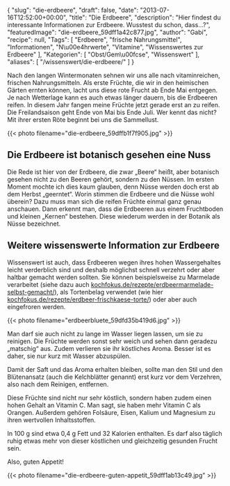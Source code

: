 {
    "slug": "die-erdbeere",
    "draft": false,
    "date": "2013-07-16T12:52:00+00:00",
    "title": "Die Erdbeere",
    "description": "Hier findest du interessante Informationen zur Erdbeere. Wusstest du schon, dass...?",
    "featuredImage": "die-erdbeere_59dff1a42c877.jpg",
    "author": "Gabi",
    "recipe": null,
    "Tags": [
        "Erdbeere",
        "frische Nahrungsmittel",
        "Informationen",
        "N\u00e4hrwerte",
        "Vitamine",
        "Wissenswertes zur Erdbeere"
    ],
    "Kategorien": [
        "Obst\/Gem\u00fcse",
        "Wissenswert"
    ],
    "aliases": [
        "\/wissenswert\/die-erdbeere\/"
    ]
}

Nach den langen Wintermonaten sehnen wir uns alle nach vitaminreichen, frischen Nahrungsmitteln. Als erste Früchte, die wir in den heimischen Gärten ernten können, lacht uns diese rote Frucht ab Ende Mai entgegen. Je nach Wetterlage kann es auch etwas länger dauern, bis die Erdbeeren reifen. In diesem Jahr fangen meine Früchte jetzt gerade erst an zu reifen. Die Freilandsaison geht Ende von Mai bis Ende Juli. Wer kennt das nicht? Mit ihrer ersten Röte beginnt bei uns die Sammellust.

{{< photo filename="die-erdbeere_59dffb1f7f905.jpg" >}}

## Die Erdbeere ist botanisch gesehen eine Nuss

Die Rede ist hier von der Erdbeere, die zwar „Beere“ heißt, aber botanisch gesehen nicht zu den Beeren gehört, sondern zu den Nüssen. Im ersten Moment mochte ich dies kaum glauben, denn Nüsse werden doch erst ab dem Herbst „geerntet“. Worin stimmen die Erdbeere und die Nüsse wohl überein? Dazu muss man sich die reifen Früchte einmal ganz genau anschauen. Dann erkennt man, dass die Erdbeeren aus einem Fruchtboden und kleinen „Kernen“ bestehen. Diese wiederum werden in der Botanik als Nüsse bezeichnet.

## Weitere wissenswerte Information zur Erdbeere

Wissenswert ist auch, dass Erdbeeren wegen ihres hohen Wassergehaltes leicht verderblich sind und deshalb möglichst schnell verzehrt oder aber haltbar gemacht werden sollten. Sie können beispielsweise zu Marmelade verarbeitet (siehe dazu auch  [kochfokus.de/rezepte/erdbeermarmelade-selbst-gemacht/][1]), als Tortenbelag verwendet (wie hier [kochfokus.de/rezepte/erdbeer-frischkaese-torte/][2]) oder aber auch eingefroren werden.

{{< photo filename="erdbeerbluete_59dfd35b419d6.jpg" >}}

Man darf sie auch nicht zu lange im Wasser liegen lassen, um sie zu reinigen. Die Früchte werden sonst sehr weich und sehen dann geradezu „matschig“ aus. Zudem verlieren sie ihr köstliches Aroma. Besser ist es daher, sie nur kurz mit Wasser abzuspülen.

Damit der Saft und das Aroma erhalten bleiben, sollte man den Stil und den Blütenansatz (auch die Kelchblätter genannt) erst kurz vor dem Verzehren, also nach dem Reinigen, entfernen.

Diese Früchte sind nicht nur sehr köstlich, sondern haben zudem einen hohen Gehalt an Vitamin C. Man sagt, sie haben mehr Vitamin C als Orangen. Außerdem gehören Folsäure, Eisen, Kalium und Magnesium zu ihren wertvollen Inhaltsstoffen.

In 100 g sind etwa 0,4 g Fett und 32 Kalorien enthalten. Es darf also täglich ruhig etwas mehr von dieser köstlichen und gleichzeitig gesunden Frucht sein.

Also, guten Appetit!

{{< photo filename="die-erdbeere-guten-appetit_59dff1ab13c49.jpg" >}}

 [1]: https://kochfokus.de/rezepte/erdbeermarmelade-selbst-gemacht/ "Anleitung: Erdbeermarmelade selber machen"
 [2]: https://kochfokus.de/rezepte/erdbeer-frischkaese-torte/ "Erdbeer-Frischkäse-Torte"